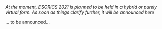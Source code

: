
*At the moment, ESORICS 2021 is planned to be held in a hybrid or purely virtual form. As soon as things clarify further, it will be announced here*

... to be announced...


<!-- Workshop organization is partially supported by the project [DaSKITA](https://www.ise.tu-berlin.de/menue/projekte/daskita/), funded by the German [Ministry of Justice and for Consumer Protection](https://www.bmjv.de) -->
